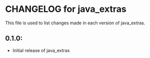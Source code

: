 # CHANGELOG for java_extras

This file is used to list changes made in each version of java_extras.

## 0.1.0:

* Initial release of java_extras

